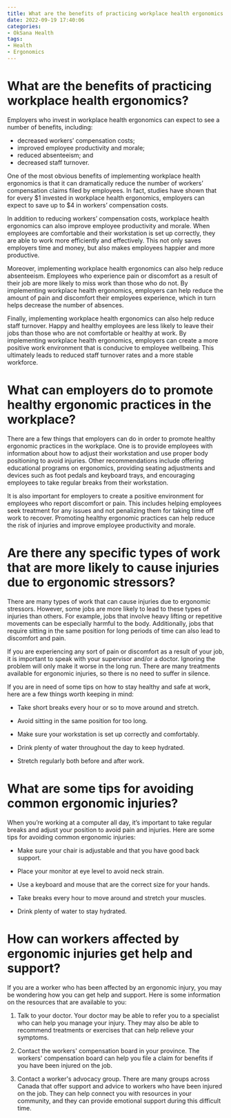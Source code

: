 ```yaml
---
title: What are the benefits of practicing workplace health ergonomics
date: 2022-09-19 17:40:06
categories:
- OkSana Health
tags:
- Health
- Ergonomics
---
```



#  What are the benefits of practicing workplace health ergonomics?

Employers who invest in workplace health ergonomics can expect to see a number of benefits, including:

- decreased workers’ compensation costs;
- improved employee productivity and morale;
- reduced absenteeism; and
- decreased staff turnover.

One of the most obvious benefits of implementing workplace health ergonomics is that it can dramatically reduce the number of workers’ compensation claims filed by employees. In fact, studies have shown that for every $1 invested in workplace health ergonomics, employers can expect to save up to $4 in workers’ compensation costs.

In addition to reducing workers’ compensation costs, workplace health ergonomics can also improve employee productivity and morale. When employees are comfortable and their workstation is set up correctly, they are able to work more efficiently and effectively. This not only saves employers time and money, but also makes employees happier and more productive.

Moreover, implementing workplace health ergonomics can also help reduce absenteeism. Employees who experience pain or discomfort as a result of their job are more likely to miss work than those who do not. By implementing workplace health ergonomics, employers can help reduce the amount of pain and discomfort their employees experience, which in turn helps decrease the number of absences.

Finally, implementing workplace health ergonomics can also help reduce staff turnover. Happy and healthy employees are less likely to leave their jobs than those who are not comfortable or healthy at work. By implementing workplace health ergonomics, employers can create a more positive work environment that is conducive to employee wellbeing. This ultimately leads to reduced staff turnover rates and a more stable workforce.

#  What can employers do to promote healthy ergonomic practices in the workplace?

There are a few things that employers can do in order to promote healthy ergonomic practices in the workplace. One is to provide employees with information about how to adjust their workstation and use proper body positioning to avoid injuries. Other recommendations include offering educational programs on ergonomics, providing seating adjustments and devices such as foot pedals and keyboard trays, and encouraging employees to take regular breaks from their workstation.

It is also important for employers to create a positive environment for employees who report discomfort or pain. This includes helping employees seek treatment for any issues and not penalizing them for taking time off work to recover. Promoting healthy ergonomic practices can help reduce the risk of injuries and improve employee productivity and morale.

#  Are there any specific types of work that are more likely to cause injuries due to ergonomic stressors?

There are many types of work that can cause injuries due to ergonomic stressors. However, some jobs are more likely to lead to these types of injuries than others. For example, jobs that involve heavy lifting or repetitive movements can be especially harmful to the body. Additionally, jobs that require sitting in the same position for long periods of time can also lead to discomfort and pain.

If you are experiencing any sort of pain or discomfort as a result of your job, it is important to speak with your supervisor and/or a doctor. Ignoring the problem will only make it worse in the long run. There are many treatments available for ergonomic injuries, so there is no need to suffer in silence.

If you are in need of some tips on how to stay healthy and safe at work, here are a few things worth keeping in mind:

- Take short breaks every hour or so to move around and stretch.

- Avoid sitting in the same position for too long.

- Make sure your workstation is set up correctly and comfortably.

- Drink plenty of water throughout the day to keep hydrated.

- Stretch regularly both before and after work.

#  What are some tips for avoiding common ergonomic injuries?

When you’re working at a computer all day, it’s important to take regular breaks and adjust your position to avoid pain and injuries. Here are some tips for avoiding common ergonomic injuries:

* Make sure your chair is adjustable and that you have good back support.

* Place your monitor at eye level to avoid neck strain.

* Use a keyboard and mouse that are the correct size for your hands.

* Take breaks every hour to move around and stretch your muscles.

* Drink plenty of water to stay hydrated.

#  How can workers affected by ergonomic injuries get help and support?

If you are a worker who has been affected by an ergonomic injury, you may be wondering how you can get help and support. Here is some information on the resources that are available to you:

1. Talk to your doctor. Your doctor may be able to refer you to a specialist who can help you manage your injury. They may also be able to recommend treatments or exercises that can help relieve your symptoms.

2. Contact the workers' compensation board in your province. The workers' compensation board can help you file a claim for benefits if you have been injured on the job.

3. Contact a worker's advocacy group. There are many groups across Canada that offer support and advice to workers who have been injured on the job. They can help connect you with resources in your community, and they can provide emotional support during this difficult time.
